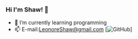 ### Hi I'm Shaw! 👋

- 🌱 I’m currently learning programming
- 📫 E-mail:LeonoreShaw@gmail.com
[![GitHub](https://leonoreshaw.github.com)]
